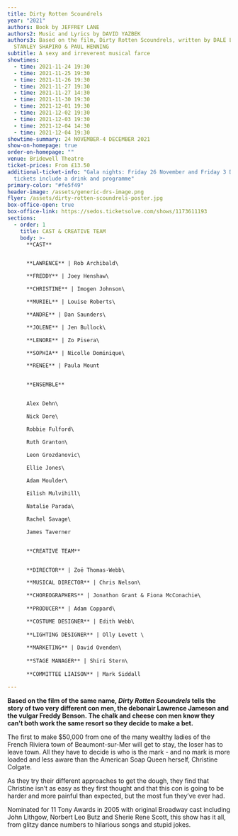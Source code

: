 ```yaml
---
title: Dirty Rotten Scoundrels
year: "2021"
authors: Book by JEFFREY LANE
authors2: Music and Lyrics by DAVID YAZBEK
authors3: Based on the film, Dirty Rotten Scoundrels, written by DALE LAUNER and
  STANLEY SHAPIRO & PAUL HENNING
subtitle: A sexy and irreverent musical farce
showtimes:
  - time: 2021-11-24 19:30
  - time: 2021-11-25 19:30
  - time: 2021-11-26 19:30
  - time: 2021-11-27 19:30
  - time: 2021-11-27 14:30
  - time: 2021-11-30 19:30
  - time: 2021-12-01 19:30
  - time: 2021-12-02 19:30
  - time: 2021-12-03 19:30
  - time: 2021-12-04 14:30
  - time: 2021-12-04 19:30
showtime-summary: 24 NOVEMBER-4 DECEMBER 2021
show-on-homepage: true
order-on-homepage: ""
venue: Bridewell Theatre
ticket-prices: From £13.50
additional-ticket-info: "Gala nights: Friday 26 November and Friday 3 December -
  tickets include a drink and programme"
primary-color: "#fe5f49"
header-image: /assets/generic-drs-image.png
flyer: /assets/dirty-rotten-scoundrels-poster.jpg
box-office-open: true
box-office-link: https://sedos.ticketsolve.com/shows/1173611193
sections:
  - order: 1
    title: CAST & CREATIVE TEAM
    body: >-
      **CAST**


      **LAWRENCE** | Rob Archibald\

      **FREDDY** | Joey Henshaw\

      **CHRISTINE** | Imogen Johnson\

      **MURIEL** | Louise Roberts\

      **ANDRE** | Dan Saunders\

      **JOLENE** | Jen Bullock\

      **LENORE** | Zo Pisera\

      **SOPHIA** | Nicolle Dominique\

      **RENEE** | Paula Mount


      **ENSEMBLE**


      Alex Dehn\

      Nick Dore\

      Robbie Fulford\

      Ruth Granton\

      Leon Grozdanovic\

      Ellie Jones\
      
      Adam Moulder\

      Eilish Mulvihill\

      Natalie Parada\

      Rachel Savage\

      James Taverner


      **CREATIVE TEAM**


      **DIRECTOR** | Zoë Thomas-Webb\

      **MUSICAL DIRECTOR** | Chris Nelson\

      **CHOREOGRAPHERS** | Jonathon Grant & Fiona McConachie\
      
      **PRODUCER** | Adam Coppard\

      **COSTUME DESIGNER** | Edith Webb\
      
      **LIGHTING DESIGNER** | Olly Levett \
      
      **MARKETING** | David Ovenden\
      
      **STAGE MANAGER** | Shiri Stern\
      
      **COMMITTEE LIAISON** | Mark Siddall

---
```

**Based on the film of the same name, *Dirty Rotten Scoundrels* tells the story of two very different con men, the debonair Lawrence Jameson and the vulgar Freddy Benson. The chalk and cheese con men know they can't both work the same resort so they decide to make a bet.** 

The first to make $50,000 from one of the many wealthy ladies of the French Riviera town of Beaumont-sur-Mer will get to stay, the loser has to leave town. All they have to decide is who is the mark - and no mark is more loaded and less aware than the American Soap Queen herself, Christine Colgate. 

As they try their different approaches to get the dough, they find that Christine isn’t as easy as they first thought and that this con is going to be harder and more painful than expected, but the most fun they’ve ever had.

Nominated for 11 Tony Awards in 2005 with original Broadway cast including John Lithgow, Norbert Leo Butz and Sherie Rene Scott, this show has it all, from glitzy dance numbers to hilarious songs and stupid jokes. 
